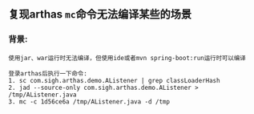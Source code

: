 ## 复现arthas `mc`命令无法编译某些的场景

### 背景:

    使用jar、war运行时无法编译，但使用ide或者mvn spring-boot:run运行时可以编译

    登录arthas后执行一下命令:
    1. sc com.sigh.arthas.demo.AListener | grep classLoaderHash
    2. jad --source-only com.sigh.arthas.demo.AListener > /tmp/AListener.java
    3. mc -c 1d56ce6a /tmp/AListener.java -d /tmp
